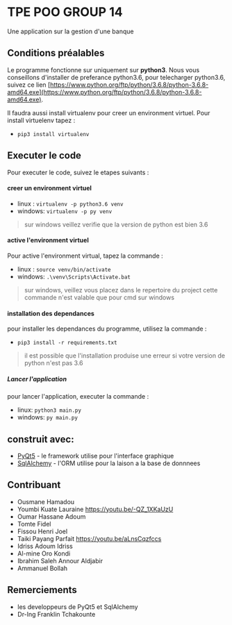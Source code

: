 # TPE POO GROUP 14
Une application sur la gestion d'une banque

## Conditions préalables

Le programme fonctionne sur uniquement sur **python3**. Nous vous conseillons d'installer de preferance python3.6, pour telecharger python3.6, suivez ce lien [https://www.python.org/ftp/python/3.6.8/python-3.6.8-amd64.exe](https://www.python.org/ftp/python/3.6.8/python-3.6.8-amd64.exe).

Il faudra aussi install virtualenv pour creer un environment virtuel.
Pour install virtuelenv tapez :
- `pip3 install virtualenv`

## Executer le code
Pour executer le code, suivez le etapes suivants :

#### creer un environment virtuel
- linux : `virtualenv -p python3.6 venv`
- windows: `virtualenv -p py venv`
> sur windows veillez verifie que la version de python est bien 3.6

#### active l'environment virtuel
Pour active l'environment virtual, tapez la commande :
- linux : `source venv/bin/activate`
- windows: `.\venv\Scripts\Activate.bat`
> sur windows, veillez vous placez dans le repertoire du project
> cette commande n'est valable que pour cmd sur windows

#### installation des dependances
pour installer les dependances du programme, utilisez la commande :
- `pip3 install -r requirements.txt`
> il est possible que l'installation produise une erreur si votre version de python n'est pas 3.6

##### Lancer l'application
pour lancer l'application, executer la commande : 
- linux: `python3 main.py`
- windows: `py main.py`

## construit avec: 
- [PyQt5](https://www.riverbankcomputing.com/software/pyqt/) - le framework utilise pour l'interface graphique
- [SqlAlchemy](https://www.sqlalchemy.org/) - l'ORM utilise pour la laison a la base de donnnees

## Contribuant

- Ousmane Hamadou
- Youmbi Kuate Lauraine   https://youtu.be/-QZ_1XKaUzU   
- Oumar Hassane Adoum
- Tomte Fidel
- Fissou Henri Joel
- Taiki Payang Parfait  https://youtu.be/aLnsCqzfccs
- Idriss Adoum Idriss
- Al-mine Oro Kondi
- Ibrahim Saleh Annour Aldjabir
- Ammanuel Bollah

## Remerciements
- les developpeurs de PyQt5 et SqlAlchemy
- Dr-Ing Franklin Tchakounte
